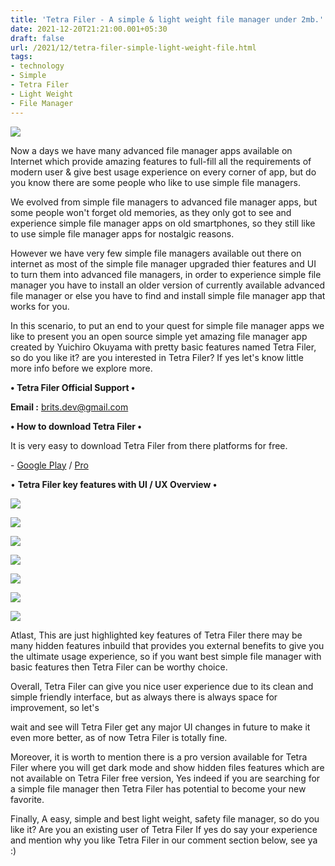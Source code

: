 ```yaml
---
title: 'Tetra Filer - A simple & light weight file manager under 2mb.'
date: 2021-12-20T21:21:00.001+05:30
draft: false
url: /2021/12/tetra-filer-simple-light-weight-file.html
tags: 
- technology
- Simple
- Tetra Filer
- Light Weight
- File Manager
---
```


 [![](https://lh3.googleusercontent.com/-JgWN5S8x3cc/YcCmnL3dsjI/AAAAAAAAH_A/3Q9u-YhIY0oM1HpFPJKpRfKoILbPogaIACNcBGAsYHQ/s1600/1640015512248947-0.png)](https://lh3.googleusercontent.com/-JgWN5S8x3cc/YcCmnL3dsjI/AAAAAAAAH_A/3Q9u-YhIY0oM1HpFPJKpRfKoILbPogaIACNcBGAsYHQ/s1600/1640015512248947-0.png) 

  

Now a days we have many advanced file manager apps available on Internet which provide amazing features to full-fill all the requirements of modern user & give best usage experience on every corner of app, but do you know there are some people who like to use simple file managers.

  

We evolved from simple file managers to advanced file manager apps, but some people won't forget old memories, as they only got to see and experience simple file manager apps on old smartphones, so they still like to use simple file manager apps for nostalgic reasons.

  

However we have very few simple file managers available out there on internet as most of the simple file manager upgraded thier features and UI to turn them into advanced file managers, in order to experience simple file manager you have to install an older version of currently available advanced file manager or else you have to find and install simple file manager app that works for you.

  

In this scenario, to put an end to your quest for simple file manager apps we like to present you an open source simple yet amazing file manager app created by Yuichiro Okuyama with pretty basic features named Tetra Filer, so do you like it? are you interested in Tetra Filer? If yes let's know little more info before we explore more.

  

**• Tetra Filer Official Support •**

**Email :** [brits.dev@gmail.com](mailto:Email%20:%20brits.dev@gmail.com)

**• How to download Tetra Filer •**

It is very easy to download Tetra Filer from there platforms for free.

  

\- [Google Play](https://play.google.com/store/apps/details?id=jp.main.brits.android.filer.free) / [Pro](https://play.google.com/store/apps/details?id=jp.main.brits.android.filer.app)

  

• **Tetra Filer key features with UI / UX Overview •**

 [![](https://lh3.googleusercontent.com/-RqQn-Xo4ETM/YcCmmBTv3yI/AAAAAAAAH-8/XwXR8qst2hkbA5sy_zljfPzyHamhDJiqQCNcBGAsYHQ/s1600/1640015508329771-1.png)](https://lh3.googleusercontent.com/-RqQn-Xo4ETM/YcCmmBTv3yI/AAAAAAAAH-8/XwXR8qst2hkbA5sy_zljfPzyHamhDJiqQCNcBGAsYHQ/s1600/1640015508329771-1.png) 

  

  

 [![](https://lh3.googleusercontent.com/-eboc09K4J88/YcCmlKa_1vI/AAAAAAAAH-4/kjCc6LWBwgU7BoeNHkDPH3CIkQXbznwUACNcBGAsYHQ/s1600/1640015504483399-2.png)](https://lh3.googleusercontent.com/-eboc09K4J88/YcCmlKa_1vI/AAAAAAAAH-4/kjCc6LWBwgU7BoeNHkDPH3CIkQXbznwUACNcBGAsYHQ/s1600/1640015504483399-2.png) 

  

  

 [![](https://lh3.googleusercontent.com/-6cE44xl3L2I/YcCmkKASitI/AAAAAAAAH-0/HdNHMFQpbWsCVTaNOYhzcZ3_caujHu2rACNcBGAsYHQ/s1600/1640015500353910-3.png)](https://lh3.googleusercontent.com/-6cE44xl3L2I/YcCmkKASitI/AAAAAAAAH-0/HdNHMFQpbWsCVTaNOYhzcZ3_caujHu2rACNcBGAsYHQ/s1600/1640015500353910-3.png) 

  

  

 [![](https://lh3.googleusercontent.com/-q6ZpjvkrmM8/YcCmjMkcO5I/AAAAAAAAH-w/3GaYifBiA2EH4lYrbBQ37hhc6Fbj0fclwCNcBGAsYHQ/s1600/1640015496803581-4.png)](https://lh3.googleusercontent.com/-q6ZpjvkrmM8/YcCmjMkcO5I/AAAAAAAAH-w/3GaYifBiA2EH4lYrbBQ37hhc6Fbj0fclwCNcBGAsYHQ/s1600/1640015496803581-4.png) 

  

  

 [![](https://lh3.googleusercontent.com/-PStWym2ETf8/YcCmiIWNTTI/AAAAAAAAH-s/z6c7nnmDyJQ7moSHxrJU_YDvfrpgp00igCNcBGAsYHQ/s1600/1640015492047927-5.png)](https://lh3.googleusercontent.com/-PStWym2ETf8/YcCmiIWNTTI/AAAAAAAAH-s/z6c7nnmDyJQ7moSHxrJU_YDvfrpgp00igCNcBGAsYHQ/s1600/1640015492047927-5.png) 

  

 [![](https://lh3.googleusercontent.com/-i4CeGK3ZuuA/YcCmhEDP8tI/AAAAAAAAH-o/JikUHHb0URUzxlaMfbm_ogtzyS087jmagCNcBGAsYHQ/s1600/1640015488023993-6.png)](https://lh3.googleusercontent.com/-i4CeGK3ZuuA/YcCmhEDP8tI/AAAAAAAAH-o/JikUHHb0URUzxlaMfbm_ogtzyS087jmagCNcBGAsYHQ/s1600/1640015488023993-6.png) 

  

  

 [![](https://lh3.googleusercontent.com/-8HJnP9cT8Kw/YcCmgB_Lm-I/AAAAAAAAH-k/4OwrvFvScKoRGes0a9e1E37MFbc5rDl6gCNcBGAsYHQ/s1600/1640015484202536-7.png)](https://lh3.googleusercontent.com/-8HJnP9cT8Kw/YcCmgB_Lm-I/AAAAAAAAH-k/4OwrvFvScKoRGes0a9e1E37MFbc5rDl6gCNcBGAsYHQ/s1600/1640015484202536-7.png) 

  

  

Atlast, This are just highlighted key features of Tetra Filer there may be many hidden features inbuild that provides you external benefits to give you the ultimate usage experience, so if you want best simple file manager with basic features then Tetra Filer can be worthy choice.

  

Overall, Tetra Filer can give you nice user experience due to its clean and simple friendly interface, but as always there is always space for improvement, so let's 

wait and see will Tetra Filer get any major UI changes in future to make it even more better, as of now Tetra Filer is totally fine.

  

Moreover, it is worth to mention there is a pro version available for Tetra Filer where you will get dark mode and show hidden files features which are not available on Tetra Filer free version, Yes indeed if you are searching for a simple file manager then Tetra Filer has potential to become your new favorite.

  

Finally, A easy, simple and best light weight, safety file manager, so do you like it? Are you an existing user of Tetra Filer If yes do say your experience and mention why you like Tetra Filer in our comment section below, see ya :)